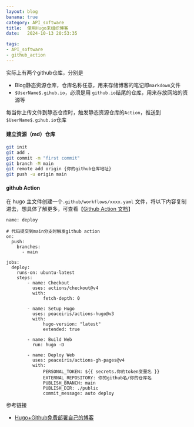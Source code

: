 ```yaml
---
layout: blog
banana: true
category: API_software
title:  使用Hugo来组织博客
date:   2024-10-13 20:53:35

tags:
- API_software
- github_action
---
```








实际上有两个github仓库，分别是

- Blog静态资源仓库，仓库名称任意，用来存储博客的笔记即`markdown`文件
- `$UserName$.gihub.io`，必须是用 `github.io`结尾的仓库，用来存放网站的资源等



每当你上传文件到静态仓库时，触发静态资源仓库的`Action`，推送到`$UserName$.gihub.io`仓库



#### 建立资源（md）仓库

```bash
git init
git add .
git commit -m "first commit"
git branch -M main
git remote add origin {你的github仓库地址}
git push -u origin main

```





#### github Action

在 hugo 主文件创建一个`.github/workflows/xxxx.yaml` 文件，将以下内容复制进去，想具体了解更多，可查看【[Github Action 文档](https://docs.github.com/zh/actions)】

```
name: deploy

# 代码提交到main分支时触发github action
on:
  push:
    branches:
      - main

jobs:
  deploy:
    runs-on: ubuntu-latest
    steps:
        - name: Checkout
          uses: actions/checkout@v4
          with:
              fetch-depth: 0

        - name: Setup Hugo
          uses: peaceiris/actions-hugo@v3
          with:
              hugo-version: "latest"
              extended: true

        - name: Build Web
          run: hugo -D

        - name: Deploy Web
          uses: peaceiris/actions-gh-pages@v4
          with:
              PERSONAL_TOKEN: ${{ secrets.你的token变量名 }}
              EXTERNAL_REPOSITORY: 你的github名/你的仓库名
              PUBLISH_BRANCH: main
              PUBLISH_DIR: ./public
              commit_message: auto deploy

```





参考链接

- [Hugo+Github免费部署自己的博客](https://letere-gzj.github.io/hugo-stack/p/hugohugo--github-%E5%85%8D%E8%B4%B9%E9%83%A8%E7%BD%B2%E8%87%AA%E5%B7%B1%E7%9A%84%E5%8D%9A%E5%AE%A2/)
